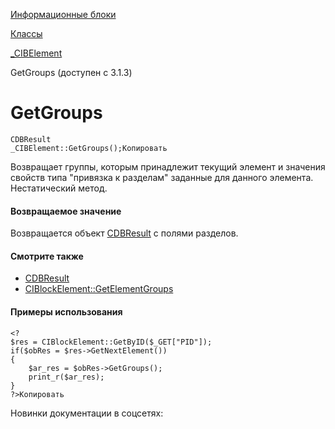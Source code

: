[Информационные блоки](/api_help/iblock/index.php)

[Классы](/api_help/iblock/classes/index.php)

[\_CIBElement](/api_help/iblock/classes/_cibelement/index.php)

GetGroups (доступен с 3.1.3)

GetGroups
=========

```
CDBResult
_CIBElement::GetGroups();Копировать
```

Возвращает группы, которым принадлежит текущий элемент и значения свойств типа "привязка к разделам" заданные для данного элемента. Нестатический метод.

#### Возвращаемое значение

Возвращается объект [CDBResult](/api_help/main/reference/cdbresult/index.php) с полями разделов.

#### Смотрите также

* [CDBResult](/api_help/main/reference/cdbresult/index.php)
* [CIBlockElement::GetElementGroups](/api_help/iblock/classes/ciblockelement/getelementgroups.php)

#### Примеры использования

```
<?
$res = CIBlockElement::GetByID($_GET["PID"]);
if($obRes = $res->GetNextElement())
{
	$ar_res = $obRes->GetGroups();
	print_r($ar_res);
}
?>Копировать
```

Новинки документации в соцсетях:
